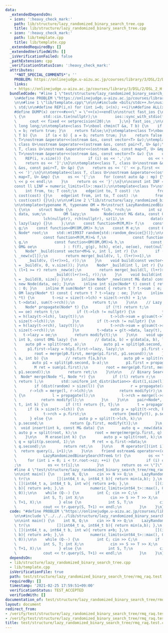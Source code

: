 ```yaml
---
data:
  _extendedDependsOn:
  - icon: ':heavy_check_mark:'
    path: lib/structure/lazy_randomized_binary_search_tree.cpp
    title: lib/structure/lazy_randomized_binary_search_tree.cpp
  - icon: ':heavy_check_mark:'
    path: lib/template.cpp
    title: lib/template.cpp
  _extendedRequiredBy: []
  _extendedVerifiedWith: []
  _isVerificationFailed: false
  _pathExtension: cpp
  _verificationStatusIcon: ':heavy_check_mark:'
  attributes:
    '*NOT_SPECIAL_COMMENTS*': ''
    PROBLEM: https://onlinejudge.u-aizu.ac.jp/courses/library/3/DSL/2/DSL_2_H
    links:
    - https://onlinejudge.u-aizu.ac.jp/courses/library/3/DSL/2/DSL_2_H
  bundledCode: "#line 1 \"test/structure/lazy_randomized_binary_search_tree/rmq_raq.test.cpp\"\
    \n#define PROBLEM \"https://onlinejudge.u-aizu.ac.jp/courses/library/3/DSL/2/DSL_2_H\"\
    \n\n#line 1 \"lib/template.cpp\"\n\n\n#include <bits/stdc++.h>\nusing namespace\
    \ std;\n\n#define REP(i,n) for (int i=0; i<(n); ++i)\n#define ALL(x) begin(x),end(x)\n\
    #define DUMP(x) cerr<<#x<<\" = \"<<(x)<<endl\n\nstruct fast_ios {\n    fast_ios()\
    \ {\n        std::cin.tie(nullptr);\n        ios::sync_with_stdio(false);\n  \
    \      cout << fixed << setprecision(20);\n    };\n} fast_ios_;\n\nusing ll =\
    \ long long;\n\ntemplate<class T>\nbool chmin(T &a, T b) {\n    if (a > b) { a\
    \ = b; return true; }\n    return false;\n}\ntemplate<class T>\nbool chmax(T &a,\
    \ T b) {\n    if (a < b) { a = b; return true; }\n    return false;\n}\n\ntemplate<class\
    \ T>\nostream &operator<<(ostream &os, const vector<T> &v);\ntemplate<class T,\
    \ class U>\nostream &operator<<(ostream &os, const pair<T, U> &p);\ntemplate<class\
    \ T, class U>\nostream &operator<<(ostream &os, const map<T, U> &mp);\n\ntemplate<class\
    \ T>\nostream &operator<<(ostream &os, const vector<T> &v) {\n    os << '[';\n\
    \    REP(i, v.size()) {\n        if (i) os << ',';\n        os << v[i];\n    }\n\
    \    return os << ']';\n}\n\ntemplate<class T, class U>\nostream &operator<<(ostream\
    \ &os, const pair<T, U> &p) {\n    return os << '(' << p.first << ' ' << p.second\
    \ << ')';\n}\n\ntemplate<class T, class U>\nostream &operator<<(ostream &os, const\
    \ map<T, U> &mp) {\n    os << '{';\n    for (const auto &p : mp) {\n        os\
    \ << p << endl;\n    }\n    return os << '}';\n}\n\nconst int INF = numeric_limits<int>::max();\n\
    const ll LINF = numeric_limits<ll>::max();\n\ntemplate<class T>\nstruct edge {\n\
    \    int from, to; T cost;\n    edge(int to, T cost) :\n        from(-1), to(to),\
    \ cost(cost) {}\n    edge(int from, int to, T cost) :\n        from(from), to(to),\
    \ cost(cost) {}\n};\n\n\n#line 2 \"lib/structure/lazy_randomized_binary_search_tree.cpp\"\
    \n\ntemplate<typename M, typename OM = M>\nstruct LazyRandomizedBinarySearchTree\
    \ {\n\n    struct Node {\n        Node *lch, *rch;\n        int sz;\n        M\
    \ data, sum;\n        OM lazy;\n        Node(const M& data, const OM& lazy) :\n\
    \            lch(nullptr), rch(nullptr), sz(1),\n            data(data), sum(data),\
    \ lazy(lazy) {}\n    };\n\n    const function<M(M,M)> f;\n    const function<M(M,OM,int)>\
    \ g;\n    const function<OM(OM,OM)> h;\n    const M e;\n    const OM oe;\n   \
    \ Node* root;\n    std::mt19937 random{std::random_device{}()};\n\n    LazyRandomizedBinarySearchTree(\n\
    \            const function<M(M,M)>& f,\n            const function<M(M,OM,int)>&\
    \ g,\n            const function<OM(OM,OM)>& h,\n            const M& e, const\
    \ OM& oe\n            ) : f(f), g(g), h(h), e(e), oe(oe), root(nullptr) {}\n\n\
    \    Node* _build(const vector<M>& v, int l, int r) {\n        if (l+1 >= r) return\
    \ _new(v[l]);\n        return merge(_build(v, l, (l+r)>>1),\n                \
    \     _build(v, (l+r)>>1, r));\n    }\n    void build(const vector<M>& v) { root\
    \ = _build(v, 0, v.size()); }\n\n    Node* _build(int l, int r) {\n        if\
    \ (l+1 >= r) return _new(e);\n        return merge(_build(l, (l+r)>>1),\n    \
    \                 _build((l+r)>>1, r));\n    }\n    void build(int size) { root\
    \ = _build(0, size); }\n\n    inline Node* _new(const M& data) const { return\
    \ new Node(data, oe); }\n\n    inline int size(Node* t) const { return t ? t->sz\
    \ : 0; }\n    inline M sum(Node* t) const { return t ? t->sum : e; }\n    inline\
    \ OM lazy(Node* t) const { return t ? t->lazy : oe; }\n\n    inline Node* modify(Node\
    \ *t) {\n        t->sz = size(t->lch) + size(t->rch) + 1;\n        t->sum = f(f(sum(t->lch),\
    \ t->data), sum(t->rch));\n        return t;\n    }\n\n    // Lazy Segment Tree\n\
    \    Node* propagate(Node* t) {\n        if (!t) return t;\n        if (lazy(t)\
    \ == oe) return t;\n        if (t->lch != nullptr) {\n            t->lch->lazy\
    \ = h(lazy(t->lch), lazy(t));\n            t->lch->sum = g(sum(t->lch), lazy(t),\
    \ size(t->lch));\n        }\n        if (t->rch != nullptr) {\n            t->rch->lazy\
    \ = h(lazy(t->rch), lazy(t));\n            t->rch->sum = g(sum(t->rch), lazy(t),\
    \ size(t->rch));\n        }\n        t->data = g(t->data, lazy(t), 1);\n     \
    \   t->lazy = oe;\n        return modify(t);\n    }\n\n    void update(int a,\
    \ int b, const OM& lazy) {\n        // data[a, b) = g(data[a, b), lazy)\n    \
    \    auto p0 = split(root, a);\n        auto p1 = split(p0.second, b-a);\n   \
    \     p1.first->lazy = h(p1.first->lazy, lazy);\n        p1.first = propagate(p1.first);\n\
    \        root = merge(p0.first, merge(p1.first, p1.second));\n    }\n\n    M query(int\
    \ a, int b) {\n        // return f[a,b)\n        auto p0 = split(root, a);\n \
    \       auto p1 = split(p0.second, b-a);\n        p1.first = propagate(p1.first);\n\
    \        M ret = sum(p1.first);\n        root = merge(p0.first, merge(p1.first,\
    \ p1.second));\n        return ret;\n    }\n\n\n    // Binary Search Tree\n  \
    \  Node* merge(Node *l, Node *r) {\n        if (!l) return r;\n        if (!r)\
    \ return l;\n        std::uniform_int_distribution<> dist(1,size(l)+size(r));\n\
    \        if (dist(random) > size(l)) {\n            r = propagate(r);\n      \
    \      r->lch = merge(l, r->lch);\n            return modify(r);\n        } else\
    \ {\n            l = propagate(l);\n            l->rch = merge(l->rch, r);\n \
    \           return modify(l);\n        }\n    }\n\n    pair<Node*, Node*> split(Node*\
    \ t, int k) {\n        if (!t) return {t, t};\n        t = propagate(t);\n   \
    \     if (k > size(t->lch)) {\n            auto p = split(t->rch, k-size(t->lch)-1);\n\
    \            t->rch = p.first;\n            return {modify(t), p.second};\n  \
    \      } else {\n            auto p = split(t->lch, k);\n            t->lch =\
    \ p.second;\n            return {p.first, modify(t)};\n        }\n    }\n\n  \
    \  void insert(int k, const M& data) {\n        auto q = _new(data);\n       \
    \ auto p = split(root, k);\n        root = merge(merge(p.first, q), p.second);\n\
    \    }\n\n    M erase(int k) {\n        auto p = split(root, k);\n        auto\
    \ q = split(p.second, 1);\n        M ret = q.first->data;\n        root = merge(p.first,\
    \ q.second);\n        return ret;\n    }\n\n    M operator[](int i) {\n      \
    \  return query(i, i+1);\n    }\n\n    friend ostream& operator<<(ostream& os,\n\
    \            LazyRandomizedBinarySearchTree& tr) {\n        os << \"[\";\n   \
    \     for (int i = 0; i < tr.root->sz; ++i) {\n            if (i) os << \" \"\
    ;\n            os << tr[i];\n        }\n        return os << \"]\";\n    }\n};\n\
    #line 4 \"test/structure/lazy_randomized_binary_search_tree/rmq_raq.test.cpp\"\
    \n\nint main() {\n    int N, Q;\n    cin >> N >> Q;\n    LazyRandomizedBinarySearchTree<int64_t>\
    \ tr(\n            [](int64_t a, int64_t b){ return min(a,b); },\n           \
    \ [](int64_t a, int64_t b, int w){ return a+b; },\n            [](int64_t a, int64_t\
    \ b){ return a+b; },\n            numeric_limits<int64_t>::max(), 0);\n    tr.build(vector<int64_t>(N,\
    \ 0));\n\n    while (Q--) {\n        int C; cin >> C;\n        if (C == 0) {\n\
    \            int S, T; int X;\n            cin >> S >> T >> X;\n            tr.update(S,\
    \ T+1, X);\n        } else {\n            int S, T;\n            cin >> S >> T;\n\
    \            cout << tr.query(S, T+1) << endl;\n        }\n    }\n}\n"
  code: "#define PROBLEM \"https://onlinejudge.u-aizu.ac.jp/courses/library/3/DSL/2/DSL_2_H\"\
    \n\n#include \"../../../lib/structure/lazy_randomized_binary_search_tree.cpp\"\
    \n\nint main() {\n    int N, Q;\n    cin >> N >> Q;\n    LazyRandomizedBinarySearchTree<int64_t>\
    \ tr(\n            [](int64_t a, int64_t b){ return min(a,b); },\n           \
    \ [](int64_t a, int64_t b, int w){ return a+b; },\n            [](int64_t a, int64_t\
    \ b){ return a+b; },\n            numeric_limits<int64_t>::max(), 0);\n    tr.build(vector<int64_t>(N,\
    \ 0));\n\n    while (Q--) {\n        int C; cin >> C;\n        if (C == 0) {\n\
    \            int S, T; int X;\n            cin >> S >> T >> X;\n            tr.update(S,\
    \ T+1, X);\n        } else {\n            int S, T;\n            cin >> S >> T;\n\
    \            cout << tr.query(S, T+1) << endl;\n        }\n    }\n}\n"
  dependsOn:
  - lib/structure/lazy_randomized_binary_search_tree.cpp
  - lib/template.cpp
  isVerificationFile: true
  path: test/structure/lazy_randomized_binary_search_tree/rmq_raq.test.cpp
  requiredBy: []
  timestamp: '2021-02-25 17:59:51+09:00'
  verificationStatus: TEST_ACCEPTED
  verifiedWith: []
documentation_of: test/structure/lazy_randomized_binary_search_tree/rmq_raq.test.cpp
layout: document
redirect_from:
- /verify/test/structure/lazy_randomized_binary_search_tree/rmq_raq.test.cpp
- /verify/test/structure/lazy_randomized_binary_search_tree/rmq_raq.test.cpp.html
title: test/structure/lazy_randomized_binary_search_tree/rmq_raq.test.cpp
---
```

